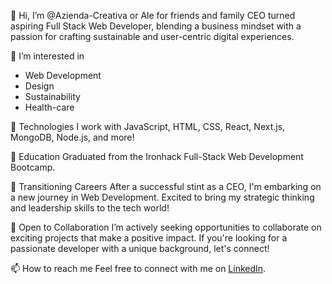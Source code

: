 👋 Hi, I’m @Azienda-Creativa or Ale for friends and family
CEO turned aspiring Full Stack Web Developer, blending a business mindset with a passion for crafting sustainable and user-centric digital experiences.

👀 I’m interested in
 - Web Development
 - Design
 - Sustainability
 - Health-care 

🌱 Technologies I work with
JavaScript, HTML, CSS, React, Next.js, MongoDB, Node.js, and more!

🚀 Education
Graduated from the Ironhack Full-Stack Web Development Bootcamp.

💼 Transitioning Careers
After a successful stint as a CEO, I'm embarking on a new journey in Web Development. Excited to bring my strategic thinking and leadership skills to the tech world!

💞 Open to Collaboration
I’m actively seeking opportunities to collaborate on exciting projects that make a positive impact. If you're looking for a passionate developer with a unique background, let's connect!

📫 How to reach me
Feel free to connect with me on [LinkedIn](www.linkedin.com/in/alessandro-iadarola).

<!---
Azienda-Creativa/Azienda-Creativa is a ✨ special ✨ repository because its `README.md` (this file) appears on your GitHub profile.
You can click the Preview link to take a look at your changes.
--->
